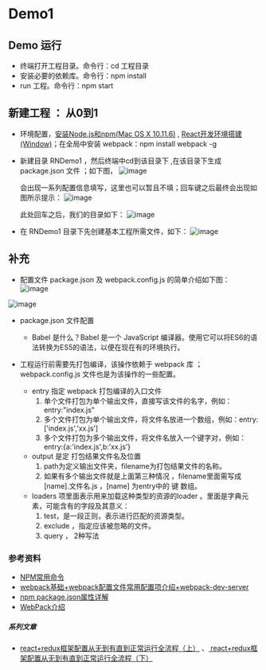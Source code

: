# Demo1

## Demo 运行
* 终端打开工程目录。命令行：cd 工程目录
* 安装必要的依赖库。命令行：npm install
* run 工程。命令行：npm start

## 新建工程 ： 从0到1
* 环境配置，[安装Node.js和npm(Mac OS X 10.11.6)](http://www.jianshu.com/p/d35e1b495dd8) , [React开发环境搭建(Window)](https://github.com/lostlz/first-react-project)；在全局中安装 webpack：npm install webpack -g

* 新建目录 RNDemo1 ，然后终端中cd到该目录下 ,在该目录下生成 package.json 文件 ；如下图，
  ![image](https://github.com/itwyhuaing/YHReactDemo/blob/master/RNDemo1/images/d1_1.png)

  会出现一系列配置信息填写，这里也可以暂且不填；回车键之后最终会出现如图所示提示：
  ![image](https://github.com/itwyhuaing/YHReactDemo/blob/master/RNDemo1/images/d2_2.png)

  此处回车之后，我们的目录如下：
  ![image](https://github.com/itwyhuaing/YHReactDemo/blob/master/RNDemo1/images/d3_3.png)

* 在 RNDemo1 目录下先创建基本工程所需文件，如下：
  ![image](https://github.com/itwyhuaing/YHReactDemo/blob/master/RNDemo1/images/d4_4.png)

## 补充
* 配置文件 package.json 及 webpack.config.js 的简单介绍如下图：
 ![image](https://github.com/itwyhuaing/YHReactDemo/blob/master/RNDemo1/images/pz_1.png)

 ![image](https://github.com/itwyhuaing/YHReactDemo/blob/master/RNDemo1/images/pz_2.png)

* package.json 文件配置
  * Babel 是什么？Babel 是一个 JavaScript 编译器。使用它可以将ES6的语法转换为ES5的语法，以便在现在有的环境执行。

* 工程运行前需要先打包编译，该操作依赖于 webpack 库 ； webpack.config.js 文件也是为该操作的一些配置。
  * entry 指定 webpack 打包编译的入口文件
    1. 单个文件打包为单个输出文件，直接写该文件的名字，例如：entry:"index.js"
    2. 多个文件打包为单个输出文件，将文件名放进一个数组，例如：entry:['index.js',’xx.js’]
    3. 多个文件打包为多个输出文件，将文件名放入一个键字对，例如：entry:{a:'index.js',b:’xx.js’}
  * output 是定 打包结果文件名及位置
    1. path为定义输出文件夹，filename为打包结果文件的名称。
    2. 如果有多个输出文件就是上面第三种情况 ，filename里面需写成 [name].文件名.js ，[name] 为entry中的 键 数组。
  * loaders 项里面表示用来加载这种类型的资源的loader 。里面是字典元素，可能含有的字段及其意义：
    1. test，是一段正则，表示进行匹配的资源类型。
    2. exclude ，指定应该被忽略的文件。
    3. query ， 2种写法

### 参考资料
* [NPM常用命令](http://www.cnblogs.com/PeunZhang/p/5553574.html)
* [webpack基础+webpack配置文件常用配置项介绍+webpack-dev-server](http://www.cnblogs.com/QxQstar/p/5961387.html)
* [npm package.json属性详解](http://www.cnblogs.com/tzyy/p/5193811.html#_h1_20)
* [WebPack介绍](http://www.68kejian.com/app/detail.html?id=76&&c=442&&name=WebPack介绍)
##### 系列文章
* [react+redux框架配置从无到有直到正常运行全流程（上）](http://blog.csdn.net/lx376693576/article/details/54591142) 、[ react+redux框架配置从无到有直到正常运行全流程（下）](http://blog.csdn.net/lx376693576/article/details/54602957)
